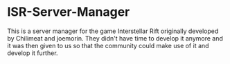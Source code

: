 # ISR-Server-Manager
This is a server manager for the game Interstellar Rift originally developed by Chilimeat and joemorin.
They didn't have time to develop it anymore and it was then given to us so that the community could make use of it and develop it further.
